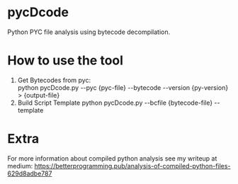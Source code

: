 # pycDcode
Python PYC file analysis using bytecode decompilation.


# How to use the tool
1) Get Bytecodes from pyc:  
  python pycDcode.py --pyc {pyc-file} --bytecode --version {py-version} > {output-file}
3) Build Script Template
  python pycDcode.py --bcfile {bytecode-file} --template

# Extra
For more information about compiled python analysis see my writeup at medium:
https://betterprogramming.pub/analysis-of-compiled-python-files-629d8adbe787
